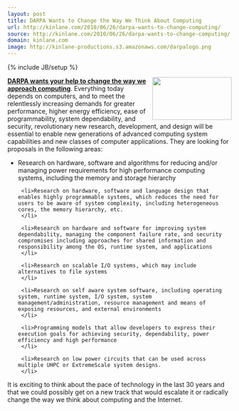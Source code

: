 ```yaml
---
layout: post
title: DARPA Wants to Change the Way We Think About Computing
url: http://kinlane.com/2010/06/26/darpa-wants-to-change-computing/
source: http://kinlane.com/2010/06/26/darpa-wants-to-change-computing/
domain: kinlane.com
image: http://kinlane-productions.s3.amazonaws.com/darpalogo.png
---
```

{% include JB/setup %}<p>
     <a href="https://www.fbo.gov/index?s=opportunity&amp;mode=form&amp;id=3ba522c52b23884843a6639c8cbd1154&amp;tab=core&amp;_cview=0"
        target="_self"><strong><img class="alignnone c1"
          title="Darpa"
          src="http://kinlane-productions.s3.amazonaws.com/darpalogo.png"
          alt=""
          width="178"
          height="96"
          align="right" />DARPA wants your help to change the way we approach computing</strong></a>. Everything today depends on computers, and to meet the relentlessly increasing demands for greater performance, higher energy efficiency, ease of programmability, system dependability, and security, revolutionary new research, development, and design will be essential to enable new generations of advanced computing system capabilities and new classes of computer applications. They are looking for proposals in the following areas:
</p>

<ul class="mainlist">
     <li>Research on hardware, software and algorithms for reducing and/or managing power requirements for high performance computing systems, including the memory and storage hierarchy
     </li>

     <li>Research on hardware, software and language design that enables highly programmable systems, which reduces the need for users to be aware of system complexity, including heterogeneous cores, the memory hierarchy, etc.
     </li>

     <li>Research on hardware and software for improving system dependability, managing the component failure rate, and security compromises including approaches for shared information and responsibility among the OS, runtime system, and applications
     </li>

     <li>Research on scalable I/O systems, which may include alternatives to file systems
     </li>

     <li>Research on self aware system software, including operating system, runtime system, I/O system, system management/administration, resource management and means of exposing resources, and external environments
     </li>

     <li>Programming models that allow developers to express their execution goals for achieving security, dependability, power efficiency and high performance
     </li>

     <li>Research on low power circuits that can be used across multiple UHPC or ExtremeScale system designs.
     </li>
</ul>

<p>
     It is exciting to think about the pace of technology in the last 30 years and that we could possibly get on a new track that would escalate it or radically change the way we think about computing and the Internet.
</p>